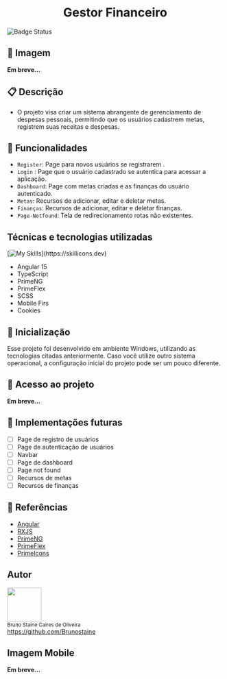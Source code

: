 <h1 align="center"> Gestor Financeiro</h1>

![Badge Status](https://img.shields.io/static/v1?label=STATUS&message=Em_desenvolvimento&color=blue&style=for-the-badge)

## :open_file_folder: Imagem 
**Em breve...**

## :clipboard: Descrição

- O projeto visa criar um sistema abrangente de gerenciamento de despesas pessoais, permitindo que os usuários cadastrem metas, registrem suas receitas e despesas.

## :wrench: Funcionalidades

- `Register`: Page para novos usuários se registrarem .
- `Login` : Page que o usuário cadastrado se autentica para acessar a aplicação.
- `Dashboard`: Page com metas criadas e as finanças do usuário autenticado.
- `Metas`: Recursos de adicionar, editar e deletar metas.
- `Finanças`: Recursos de adicionar, editar e deletar finanças.
- `Page-Notfound`: Tela de redirecionamento rotas não existentes.

## Técnicas e tecnologias utilizadas

[![My Skills](https://skillicons.dev/icons?i=angular,typescript,scss,vscode,)](https://skillicons.dev)

- Angular 15
- TypeScript
- PrimeNG
- PrimeFlex
- SCSS
- Mobile Firs
- Cookies

## :rocket: Inicialização
Esse projeto foi desenvolvido em ambiente Windows, utilizando as tecnologias citadas anteriormente.
Caso você utilize outro sistema operacional, a configuração inicial do projeto pode ser um pouco diferente.

## 📁 Acesso ao projeto

**Em breve...**

## :large_blue_circle: Implementações futuras
- [ ] Page de registro de usuários
- [ ] Page de autenticação de usuários
- [ ] Navbar
- [ ] Page de dashboard
- [ ] Page not found
- [ ] Recursos de metas
- [ ] Recursos de finanças

## :mag_right: Referências
- [Angular](https://v15.angular.io/docs)
- [RXJS](https://rxjs.dev/guide/overview)
- [PrimeNG](https://www.primefaces.org/primeng-v15-lts/installation)
- [PrimeFlex](https://primeflex.org/installation)
- [PrimeIcons](https://primeng.org/icons)

## Autor

<img src="https://user-images.githubusercontent.com/87622645/157755137-8d22a951-d323-4c33-814e-c0351ebefafe.png" width=80><br>
<sub>Bruno Staine Caires de Oliveira</sub><br>
https://github.com/Brunostaine

## Imagem Mobile

**Em breve...**
